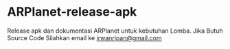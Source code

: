 # ARPlanet-release-apk
Release apk dan dokumentasi ARPlanet untuk kebutuhan Lomba. Jika Butuh Source Code Silahkan email ke irwanripan@gmail.com
